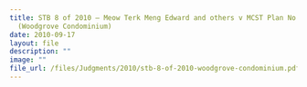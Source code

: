 ```yaml
---
title: STB 8 of 2010 – Meow Terk Meng Edward and others v MCST Plan No 2572
  (Woodgrove Condominium)
date: 2010-09-17
layout: file
description: ""
image: ""
file_url: /files/Judgments/2010/stb-8-of-2010-woodgrove-condominium.pdf
---
```

